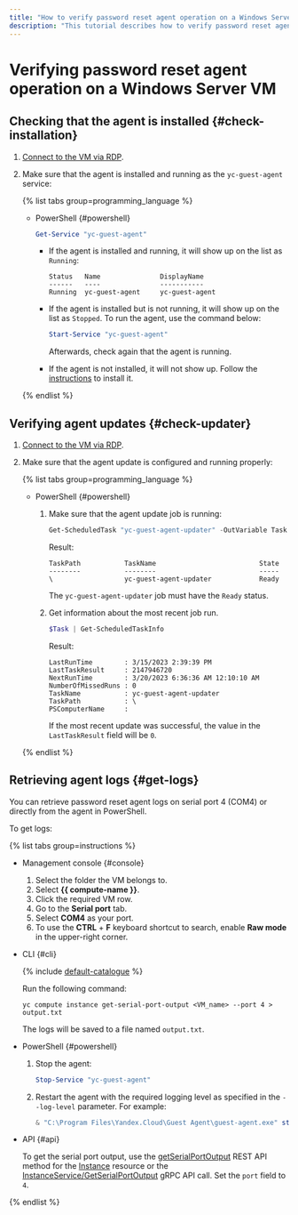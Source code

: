 ```yaml
---
title: "How to verify password reset agent operation on a Windows Server VM"
description: "This tutorial describes how to verify password reset agent operation on a Windows Server VM."
---
```


# Verifying password reset agent operation on a Windows Server VM

## Checking that the agent is installed {#check-installation}

1. [Connect to the VM via RDP](../vm-connect/rdp.md).
1. Make sure that the agent is installed and running as the `yc-guest-agent` service:

   {% list tabs group=programming_language %}

   - PowerShell {#powershell}

      ```powershell
      Get-Service "yc-guest-agent"
      ```

      * If the agent is installed and running, it will show up on the list as `Running`:

         ```
         Status   Name               DisplayName
         ------   ----               -----------
         Running  yc-guest-agent     yc-guest-agent
         ```

      * If the agent is installed but is not running, it will show up on the list as `Stopped`. To run the agent, use the command below:

         ```powershell
         Start-Service "yc-guest-agent"
         ```

         Afterwards, check again that the agent is running.

      * If the agent is not installed, it will not show up. Follow the [instructions](install.md) to install it.

   {% endlist %}

## Verifying agent updates {#check-updater}

1. [Connect to the VM via RDP](../vm-connect/rdp.md).
1. Make sure that the agent update is configured and running properly:

   {% list tabs group=programming_language %}

   - PowerShell {#powershell}

      1. Make sure that the agent update job is running:

         ```powershell
         Get-ScheduledTask "yc-guest-agent-updater" -OutVariable Task
         ```

         Result:

         ```
         TaskPath           TaskName                          State
         --------           --------                          -----
         \                  yc-guest-agent-updater            Ready
         ```

         The `yc-guest-agent-updater` job must have the `Ready` status.

      1. Get information about the most recent job run.

         ```powershell
         $Task | Get-ScheduledTaskInfo
         ```

         Result:

         ```
         LastRunTime        : 3/15/2023 2:39:39 PM
         LastTaskResult     : 2147946720
         NextRunTime        : 3/20/2023 6:36:36 AM 12:10:10 AM
         NumberOfMissedRuns : 0
         TaskName           : yc-guest-agent-updater
         TaskPath           : \
         PSComputerName     :
         ```

         If the most recent update was successful, the value in the `LastTaskResult` field will be `0`.

   {% endlist %}

## Retrieving agent logs {#get-logs}

You can retrieve password reset agent logs on serial port 4 (COM4) or directly from the agent in PowerShell.

To get logs:

{% list tabs group=instructions %}

- Management console {#console}

   1. Select the folder the VM belongs to.
   1. Select **{{ compute-name }}**.
   1. Click the required VM row.
   1. Go to the **Serial port** tab.
   1. Select **COM4** as your port.
   1. To use the **CTRL** + **F** keyboard shortcut to search, enable **Raw mode** in the upper-right corner.

- CLI {#cli}

   {% include [default-catalogue](../../../_includes/default-catalogue.md) %}

   Run the following command:

   ```
   yc compute instance get-serial-port-output <VM_name> --port 4 > output.txt
   ```

   The logs will be saved to a file named `output.txt`.

- PowerShell {#powershell}

   1. Stop the agent:

      ```powershell
      Stop-Service "yc-guest-agent"
      ```

   1. Restart the agent with the required logging level as specified in the `--log-level` parameter. For example:

      ```powershell
      & "C:\Program Files\Yandex.Cloud\Guest Agent\guest-agent.exe" start --log-level debug
      ```

- API {#api}

   To get the serial port output, use the [getSerialPortOutput](../../api-ref/Instance/getSerialPortOutput.md) REST API method for the [Instance](../../api-ref/Instance/) resource or the [InstanceService/GetSerialPortOutput](../../api-ref/grpc/instance_service.md#GetSerialPortOutput) gRPC API call. Set the `port` field to `4`.

{% endlist %}